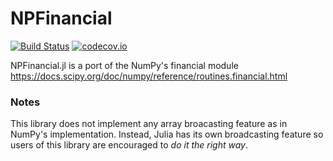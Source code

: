 # NPFinancial

[![Build Status](https://travis-ci.org/tk3369/NPFinancial.jl.svg)](https://travis-ci.org/tk3369/NPFinancial.jl)
[![codecov.io](http://codecov.io/github/tk3369/NPFinancial.jl/coverage.svg?branch=master)](http://codecov.io/github/tk3369/NPFinancial.jl?branch=master)

NPFinancial.jl is a port of the NumPy's financial module 
https://docs.scipy.org/doc/numpy/reference/routines.financial.html


### Notes

This library does not implement any array broacasting feature as in 
NumPy's implementation. Instead, Julia has its own broadcasting feature 
so users of this library are encouraged to _do it the right way_.
